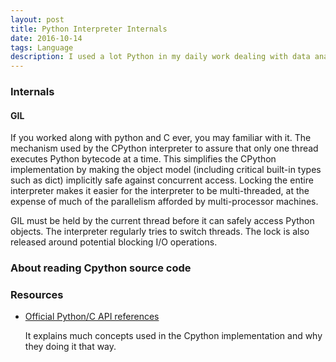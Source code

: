 ```yaml
---
layout: post
title: Python Interpreter Internals
date: 2016-10-14
tags: Language 
description: I used a lot Python in my daily work dealing with data analysis. I always wonder why it is so slow. Reading its source code helps me find the answer that it is just slow since there are a lot of work to do. Ha Ha Ha ....
---
```

### Internals

#### GIL

If you worked along with python and C ever, you may familiar with it. The mechanism used by the CPython interpreter to assure that only one thread executes Python bytecode at a time. This simplifies the CPython implementation by making the object model (including critical built-in types such as dict) implicitly safe against concurrent access. Locking the entire interpreter makes it easier for the interpreter to be multi-threaded, at the expense of much of the parallelism afforded by multi-processor machines. 

GIL must be held by the current thread before it can safely access Python objects. The interpreter regularly tries to switch threads. The lock is also released around potential blocking I/O operations.

### About reading Cpython source code 

### Resources

* [Official Python/C API references](https://docs.python.org/3/c-api/index.html)

	It explains much concepts used in the Cpython implementation and why they doing it that way.
